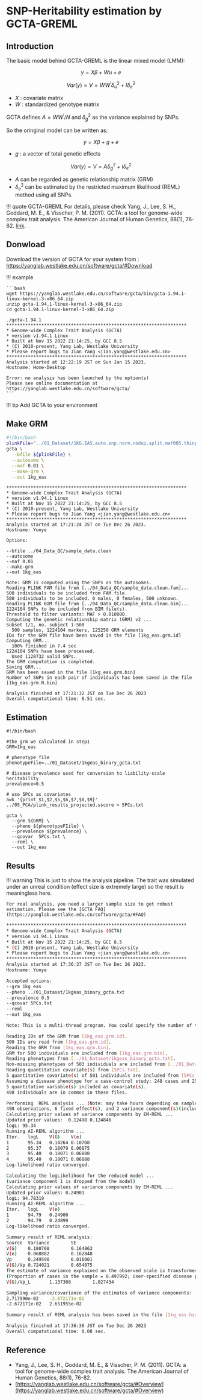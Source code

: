 # SNP-Heritability estimation by GCTA-GREML

## Introduction

The basic model behind GCTA-GREML is the linear mixed model (LMM):

$$y = X\beta + Wu + e$$

$$ Var(y) = V = WW^{'}\delta^2_u + I \delta^2_e$$

- $X$ :  covariate matrix
- $W$ :  standardized genotype matrix

GCTA defines $A = WW^{'}/N$ and $\delta^2_g$ as the variance explained by SNPs.

So the oringinal model can be written as:

$$y = X\beta + g + e$$

- $g$ : a vector of total genetic effects

$$ Var(y) = V = A\delta^2_g + I \delta^2_e$$

- $A$ can be regarded as genetic relationship matrix (GRM)  
- $\delta^2_e$ can be estimated by the restricted maximum likelihood (REML) method using all SNPs.

!!! quote GCTA-GREML
    For details, please check Yang, J., Lee, S. H., Goddard, M. E., & Visscher, P. M. (2011). GCTA: a tool for genome-wide complex trait analysis. The American Journal of Human Genetics, 88(1), 76-82. [link](https://www.ncbi.nlm.nih.gov/pmc/articles/PMC3014363/).

## Donwload

Download the version of GCTA for your system from : https://yanglab.westlake.edu.cn/software/gcta/#Download

!!! example 

    ```bash
    wget https://yanglab.westlake.edu.cn/software/gcta/bin/gcta-1.94.1-linux-kernel-3-x86_64.zip
    unzip gcta-1.94.1-linux-kernel-3-x86_64.zip
    cd gcta-1.94.1-linux-kernel-3-x86_64.zip

    ./gcta-1.94.1
    *******************************************************************
    * Genome-wide Complex Trait Analysis (GCTA)
    * version v1.94.1 Linux
    * Built at Nov 15 2022 21:14:25, by GCC 8.5
    * (C) 2010-present, Yang Lab, Westlake University
    * Please report bugs to Jian Yang <jian.yang@westlake.edu.cn>
    *******************************************************************
    Analysis started at 12:22:19 JST on Sun Jan 15 2023.
    Hostname: Home-Desktop
    
    Error: no analysis has been launched by the option(s)
    Please see online documentation at https://yanglab.westlake.edu.cn/software/gcta/
    ```

!!! tip 
    Add GCTA to your environment

## Make GRM


```bash
#!/bin/bash
plinkFile="../01_Dataset/1KG.EAS.auto.snp.norm.nodup.split.maf005.thinp020"
gcta \
  --bfile ${plinkFile} \
  --autosome \
  --maf 0.01 \
  --make-grm \
  --out 1kg_eas
```



```
*******************************************************************
* Genome-wide Complex Trait Analysis (GCTA)
* version v1.94.1 Linux
* Built at Nov 15 2022 21:14:25, by GCC 8.5
* (C) 2010-present, Yang Lab, Westlake University
* Please report bugs to Jian Yang <jian.yang@westlake.edu.cn>
*******************************************************************
Analysis started at 17:21:24 JST on Tue Dec 26 2023.
Hostname: Yunye

Options:

--bfile ../04_Data_QC/sample_data.clean
--autosome
--maf 0.01
--make-grm
--out 1kg_eas

Note: GRM is computed using the SNPs on the autosomes.
Reading PLINK FAM file from [../04_Data_QC/sample_data.clean.fam]...
500 individuals to be included from FAM file.
500 individuals to be included. 0 males, 0 females, 500 unknown.
Reading PLINK BIM file from [../04_Data_QC/sample_data.clean.bim]...
1224104 SNPs to be included from BIM file(s).
Threshold to filter variants: MAF > 0.010000.
Computing the genetic relationship matrix (GRM) v2 ...
Subset 1/1, no. subject 1-500
  500 samples, 1224104 markers, 125250 GRM elements
IDs for the GRM file have been saved in the file [1kg_eas.grm.id]
Computing GRM...
  100% finished in 7.4 sec
1224104 SNPs have been processed.
  Used 1128732 valid SNPs.
The GRM computation is completed.
Saving GRM...
GRM has been saved in the file [1kg_eas.grm.bin]
Number of SNPs in each pair of individuals has been saved in the file [1kg_eas.grm.N.bin]

Analysis finished at 17:21:32 JST on Tue Dec 26 2023
Overall computational time: 8.51 sec.
```

## Estimation

```
#!/bin/bash

#the grm we calculated in step1
GRM=1kg_eas

# phenotype file
phenotypeFile=../01_Dataset/1kgeas_binary_gcta.txt

# disease prevalence used for conversion to liability-scale heritability
prevalence=0.5

# use 5PCs as covariates 
awk '{print $1,$2,$5,$6,$7,$8,$9}' ../05_PCA/plink_results_projected.sscore > 5PCs.txt

gcta \
  --grm ${GRM} \
  --pheno ${phenotypeFIile} \
  --prevalence ${prevalence} \
  --qcovar  5PCs.txt \
  --reml \
  --out 1kg_eas

```

## Results

!!! warning
    This is just to show the analysis pipeline. The trait was simulated under an unreal condition (effect size is extremely large) so the result is meaningless here. 
    
    For real analysis, you need a larger sample size to get robust estimation. Please see the [GCTA FAQ](https://yanglab.westlake.edu.cn/software/gcta/#FAQ) 

```bash
*******************************************************************
* Genome-wide Complex Trait Analysis (GCTA)
* version v1.94.1 Linux
* Built at Nov 15 2022 21:14:25, by GCC 8.5
* (C) 2010-present, Yang Lab, Westlake University
* Please report bugs to Jian Yang <jian.yang@westlake.edu.cn>
*******************************************************************
Analysis started at 17:36:37 JST on Tue Dec 26 2023.
Hostname: Yunye

Accepted options:
--grm 1kg_eas
--pheno ../01_Dataset/1kgeas_binary_gcta.txt
--prevalence 0.5
--qcovar 5PCs.txt
--reml
--out 1kg_eas

Note: This is a multi-thread program. You could specify the number of threads by the --thread-num option to speed up the computation if there are multiple processors in your machine.

Reading IDs of the GRM from [1kg_eas.grm.id].
500 IDs are read from [1kg_eas.grm.id].
Reading the GRM from [1kg_eas.grm.bin].
GRM for 500 individuals are included from [1kg_eas.grm.bin].
Reading phenotypes from [../01_Dataset/1kgeas_binary_gcta.txt].
Non-missing phenotypes of 503 individuals are included from [../01_Dataset/1kgeas_binary_gcta.txt].
Reading quantitative covariate(s) from [5PCs.txt].
5 quantitative covariate(s) of 501 individuals are included from [5PCs.txt].
Assuming a disease phenotype for a case-control study: 248 cases and 250 controls
5 quantitative variable(s) included as covariate(s).
498 individuals are in common in these files.

Performing  REML analysis ... (Note: may take hours depending on sample size).
498 observations, 6 fixed effect(s), and 2 variance component(s)(including residual variance).
Calculating prior values of variance components by EM-REML ...
Updated prior values:  0.12498 0.124846
logL: 95.34
Running AI-REML algorithm ...
Iter.   logL    V(G)    V(e)
1       95.34   0.14264 0.10708
2       95.37   0.18079 0.06875
3       95.40   0.18071 0.06888
4       95.40   0.18071 0.06888
Log-likelihood ratio converged.

Calculating the logLikelihood for the reduced model ...
(variance component 1 is dropped from the model)
Calculating prior values of variance components by EM-REML ...
Updated prior values: 0.24901
logL: 94.78319
Running AI-REML algorithm ...
Iter.   logL    V(e)
1       94.79   0.24900
2       94.79   0.24899
Log-likelihood ratio converged.

Summary result of REML analysis:
Source  Variance        SE
V(G)    0.180708        0.164863
V(e)    0.068882        0.162848
Vp      0.249590        0.016001
V(G)/Vp 0.724021        0.654075
The estimate of variance explained on the observed scale is transformed to that on the underlying liability scale:
(Proportion of cases in the sample = 0.497992; User-specified disease prevalence = 0.500000)
V(G)/Vp_L       1.137308        1.027434

Sampling variance/covariance of the estimates of variance components:
2.717990e-02    -2.672171e-02
-2.672171e-02   2.651955e-02

Summary result of REML analysis has been saved in the file [1kg_eas.hsq].

Analysis finished at 17:36:38 JST on Tue Dec 26 2023
Overall computational time: 0.08 sec.
```

## Reference

- Yang, J., Lee, S. H., Goddard, M. E., & Visscher, P. M. (2011). GCTA: a tool for genome-wide complex trait analysis. The American Journal of Human Genetics, 88(1), 76-82.
- [https://yanglab.westlake.edu.cn/software/gcta/#Overview](https://yanglab.westlake.edu.cn/software/gcta/#Overview)
